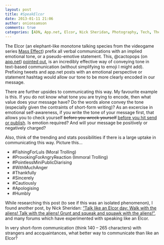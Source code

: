 ```yaml
---
layout: post
title: #SpeakElcor
date: 2013-01-11 21:06
author: onionsamson
comments: true
categories: [ADN, App.net, Elcor, Nick Sheridan, Photography, Tech, The Country Club of the Internet, Twitter, Writing]
---
```

<p>The Elcor (an elephant-like monotone talking species from the videogame series <a href="http://masseffect.wikia.com/wiki/Elcor">Mass Effect</a>) prefix all verbal communications with an implied emotional tone, or a pseudo-emotive statement. This, @cactopops (on <a href="http://app.net">app.net</a>) <a href="https://alpha.app.net/cacotopos/post/2339626">pointed out</a>, is an incredibly effective way of conveying tone in text-based communication (without simplifying to emoji I might add). Prefixing tweets and app.net posts with an emotional perspective or statement hashtag would allow our tone to be more clearly encoded in our message. </p>

<p>There are further upsides to communicating this way. My favourite example is this. If you do not know what tone you are trying to encode, then what value does your message have? Do the words alone convey the tone (especially given the contraints of short-form writing)? As an excercise in emotional self-awareness, if you write the tone of your message first, that allows you to check yourself <del>before you wreck yourself</del> <ins>before you hit send or publish</ins>. Is emotion required? And will your message be positively or negatively charged?</p>

<p>Also, think of the trending and stats possibilities if there is a large uptake in communicating this way. Picture this… </p>

<ul>
<li>#FishingForLuls (Moral Trolling)</li>
<li>#ProvokingForAngryReaction (Immoral Trolling)</li>
<li>#PointlessMiniPublicDiarising</li>
<li>#WithMuchAnger</li>
<li>#Thankfully</li>
<li>#Sincerely</li>
<li>#Cautiously</li>
<li>#Apologising</li>
<li>#Humbly</li>
</ul>

<p>While researching this post (to see if this was an isolated phenomenon), I found another post, by Nick Sheridan: <a href="http://www.nicksheridan.com/2012/07/talk-like-elcor-day-walk-with-aliens.html">“Talk like an Elcor day: Walk with the aliens! Talk with the aliens! Grunt and squeak and squawk with the aliens!”</a>, and many forums which have experimented with speaking like an Elcor.</p>

<p>In very short-form communication (think 140 – 265 characters) with strangers and accquaintances, what better way to communicate than like an Elcor?</p>
